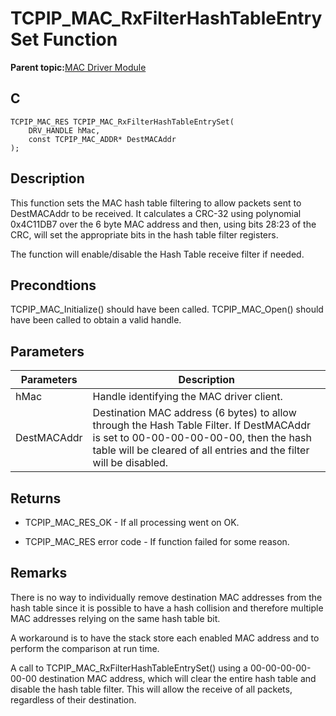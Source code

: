 # TCPIP\_MAC\_RxFilterHashTableEntrySet Function

**Parent topic:**[MAC Driver Module](GUID-0C1AF471-66D4-472F-84AF-212E9E18B21D.md)

## C

```
TCPIP_MAC_RES TCPIP_MAC_RxFilterHashTableEntrySet(
    DRV_HANDLE hMac, 
    const TCPIP_MAC_ADDR* DestMACAddr
);
```

## Description

This function sets the MAC hash table filtering to allow packets sent to DestMACAddr to be received. It calculates a CRC-32 using polynomial 0x4C11DB7 over the 6 byte MAC address and then, using bits 28:23 of the CRC, will set the appropriate bits in the hash table filter registers.

The function will enable/disable the Hash Table receive filter if needed.

## Precondtions

TCPIP\_MAC\_Initialize\(\) should have been called. TCPIP\_MAC\_Open\(\) should have been called to obtain a valid handle.

## Parameters

|Parameters|Description|
|----------|-----------|
|hMac|Handle identifying the MAC driver client.|
|DestMACAddr|Destination MAC address \(6 bytes\) to allow through the Hash Table Filter. If DestMACAddr is set to 00-00-00-00-00-00, then the hash table will be cleared of all entries and the filter will be disabled.|

## Returns

-   TCPIP\_MAC\_RES\_OK - If all processing went on OK.

-   TCPIP\_MAC\_RES error code - If function failed for some reason.


## Remarks

There is no way to individually remove destination MAC addresses from the hash table since it is possible to have a hash collision and therefore multiple MAC addresses relying on the same hash table bit.

A workaround is to have the stack store each enabled MAC address and to perform the comparison at run time.

A call to TCPIP\_MAC\_RxFilterHashTableEntrySet\(\) using a 00-00-00-00-00-00 destination MAC address, which will clear the entire hash table and disable the hash table filter. This will allow the receive of all packets, regardless of their destination.

